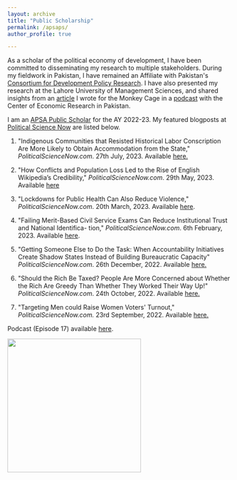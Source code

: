 ```yaml
---
layout: archive
title: "Public Scholarship"
permalink: /apsaps/
author_profile: true

---
```


As a scholar of the political economy of development, I have been committed to disseminating my research to multiple stakeholders. During my fieldwork in
Pakistan, I have remained an Affiliate with Pakistan's [Consortium for Development Policy Research](https://cdpr.org.pk/fellows_affiliates/shahbano-ijaz/).
I have also presented my research at the Lahore University of Management Sciences, and shared insights from an [article](https://www.washingtonpost.com/politics/2021/05/21/what-would-persuade-south-asians-get-vaccinated-against-covid-19/)
I wrote for the Monkey Cage in a [podcast](https://www.cerp.org.pk/pages/podcasts) with the Center of Economic Research in Pakistan. 

I am an [APSA Public Scholar](https://www.cambridge.org/core/journals/political-science-today/article/meet-the-20222023-public-scholars/C67306488995FB92972F34124ABC627E) for the AY 2022-23. My featured blogposts at [Political Science Now](https://politicalsciencenow.com) are listed below. 

1. "Indigenous Communities that Resisted Historical Labor Conscription Are More Likely to Obtain Accommodation from the State," *PoliticalScienceNow.com*. 27th July, 2023. Available [here.](https://politicalsciencenow\\.com/indigenous-communities-that-resisted-historical-labor-conscription-are-more-likely-to-obtain-accommodation-from-the-state/)
   
2. "How Conflicts and Population Loss Led to the Rise of English Wikipedia’s Credibility," *PoliticalScienceNow.com*. 29th May, 2023. Available [here](https://politicalsciencenow.com/how-conflicts-and-population-loss-led-to-the-rise-of-english-wikipedias-credibility)
   
3. "Lockdowns for Public Health Can Also Reduce Violence," *PoliticalScienceNow.com*. 20th March, 2023. Available [here](https://politicalsciencenow.com/lockdowns-for-public-health-can-also-reduce-violence/).

4. "Failing Merit-Based Civil Service Exams Can Reduce Institutional Trust and National Identifica- tion," *PoliticalScienceNow.com*. 6th February, 2023. Available [here](https://politicalsciencenow.com/failing-merit-based-civil-service-exams-can-reduce-institutional-trust-and-national-identification/).
   
5.  "Getting Someone Else to Do the Task: When Accountability Initiatives Create Shadow States Instead of Building Bureaucratic Capacity" *PoliticalScienceNow.com*. 26th December, 2022. Available [here.](https://politicalsciencenow.com/getting-someone-else-to-do-the-task-when-accountability-initiatives-create-shadow-states-instead-of-building-bureaucratic-capacity/)
   
6. "Should the Rich Be Taxed? People Are More Concerned about Whether the Rich Are Greedy Than Whether They Worked Their Way Up!" *PoliticalScienceNow.com*. 24th October, 2022. Available [here.](https://politicalsciencenow.com/should-the-rich-be-taxed-people-are-more-concerned-about-whether-the-rich-are-greedy-than-whether-they-worked-their-way-up/)

7. "Targeting Men could Raise Women Voters' Turnout," *PoliticalScienceNow.com.* 23rd September, 2022. Available [here.](https://politicalsciencenow.com/targeting-men-could-raise-women-voters-turnout/)



Podcast (Episode 17) available [here](https://www.youtube.com/watch?v=vy-aQz7RjnU&feature=youtu.be).


<a href="https://user-images.githubusercontent.com/39137491/172979011-0c696ba7-d7a7-4241-9b0c-a4396c6b07a2.jpg"><img src="https://user-images.githubusercontent.com/39137491/172979011-0c696ba7-d7a7-4241-9b0c-a4396c6b07a2.jpg" width=300>
